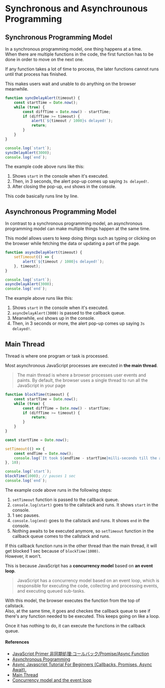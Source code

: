 # Synchronous and Asynchrounous Programming

## Synchronous Programming Model

In a synchronous programming model, one thing happens at a time.<br>
When there are multiple functions in the code, the first function has to be done in order to move on the next one.

If any function takes a lot of time to process, the later functions cannot runs until that process has finished.

This makes users wait and unable to do anything on the browser meanwhile.

```js
function syncDelayAlert(timeout) {
	const startTime = Date.now();
	while (true) {
		const diffTime = Date.now() - startTime;
		if (diffTime >= timeout) {
			alert(`${timeout / 1000}s delayed!`);
			return;
		}
	}
}

console.log(`start`);
syncDelayAlert(3000);
console.log(`end`);
```

The example code above runs like this:

1. Shows `start` in the console when it's executed.
2. Then, in 3 seconds, the alert pop-up comes up saying `3s delayed!`.
3. After closing the pop-up, `end` shows in the console.

This code basically runs line by line.

## Asynchronous Programming Model

In contrast to a synchronous programming model, an asynchronous programming model can make multiple things happen at the same time.

This model allows users to keep doing things such as typing or clicking on the browser while fetching the data or updating a part of the page.

```js
function asyncDelayAlert(timeout) {
	setTimeout(() => {
		alert(`${timeout / 1000}s delayed!`);
	}, timeout);
}

console.log(`start`);
asyncDelayAlert(3000);
console.log(`end`);
```

The example above runs like this:

1. Shows `start` in the console when it's executed.
2. `asyncDelayAlert(3000)` is passed to the callback queue.
3. Meanwhile, `end` shows up in the console.
4. Then, in 3 seconds or more, the alert pop-up comes up saying `3s delayed!`.

## Main Thread

Thread is where one program or task is processed. 

Most asynchronous JavaScript processes are executed in **the main thread**.
>The main thread is where a browser processes user events and paints. By default, the browser uses a single thread to run all the JavaScript in your page

```js
function blockTime(timeout) {
    const startTime = Date.now();
    while (true) {
        const diffTime = Date.now() - startTime;
        if (diffTime >= timeout) {
            return;
        }
    }
}

const startTime = Date.now();

setTimeout(() => {
    const endTime = Date.now();
    console.log(`It took ${endTime - startTime}milli-seconds till the asynchronous callback was called.`);
}, 10);

console.log(`start`);
blockTime(1000); // pauses 1 sec
console.log(`end`);
```

The example code above runs in the following steps:
1. `setTimeout` function is passed to the callback queue.
2. `console.log(start)` goes to the callstack and runs. It shows `start` in the console.
3. 1 sec pauses.
4. `console.log(end)` goes to the callstack and runs. It shows `end` in the console.
5. Nothing awaits to be executed anymore, so `setTimeout` function in the callback queue comes to the callstack and runs.

If this callback function runs in the other thread than the main thread, it will get blocked 1 sec because of `blockTime(1000)`.<br>
However, it won't.

This is because JavaScript has a **concurrency model** based on **an event loop**.
>JavaScript has a concurrency model based on an event loop, which is responsible for executing the code, collecting and processing events, and executing queued sub-tasks.

With this model, the browser executes the function from the top of callstack.<br>
Also, at the same time, it goes and checkes the callback queue to see if there's any function needed to be executed. This keeps going on like a loop.

Once it has nothing to do, it can execute the functions in the callback queue.


#### References

- [JavaScript Primer 非同期処理:コールバック/Promise/Async Function](https://jsprimer.net/basic/async/#async-handling)
- [Asynchronous Programming](https://eloquentjavascript.net/11_async.html)
- [Async Javascript Tutorial For Beginners (Callbacks, Promises, Async Await).](https://youtu.be/_8gHHBlbziw)
- [Main Thread](https://developer.mozilla.org/en-US/docs/Glossary/Main_thread)
- [Concurrency model and the event loop](https://developer.mozilla.org/en-US/docs/Web/JavaScript/EventLoop)

